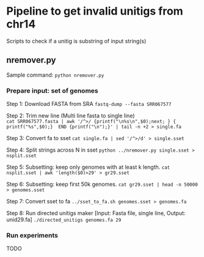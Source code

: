 # Pipeline to get invalid unitigs from chr14
Scripts to check if a unitig is substring of input string(s)

## nremover.py
Sample command:
`python nremover.py`


### Prepare input: set of genomes

Step 1: Download FASTA from SRA
`fastq-dump --fasta SRR067577`

Step 2:
Trim new line (Multi line fasta to single line)   
`cat SRR067577.fasta | awk '/^>/ {printf("\n%s\n",$0);next; } { printf("%s",$0);}  END {printf("\n");}' | tail -n +2 > single.fa`

Step 3:
Convert fa to sset
`cat single.fa | sed '/^>/d' > single.sset`

Step 4:
Split strings across N in sset
`python ../nremover.py single.sset > nsplit.sset`

Step 5:
Subsetting: keep only genomes with at least k length.
`cat nsplit.sset | awk 'length($0)>29' > gr29.sset`

Step 6:
Subsetting: keep first 50k genomes.
`cat gr29.sset | head -n 50000 > genomes.sset`

Step 7:
Convert sset to fa
`../sset_to_fa.sh genomes.sset > genomes.fa`

Step 8:
Run directed unitigs maker [Input: Fasta file, single line, Output: unid29.fa]
`./directed_unitigs genomes.fa 29`

### Run experiments
TODO
